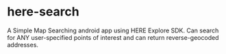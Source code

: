 # here-search
A Simple Map Searching android app using HERE Explore SDK. Can search for ANY user-specified points of interest and can return reverse-geocoded addresses.
